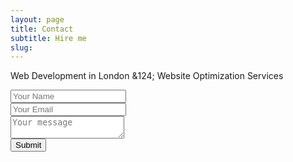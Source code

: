 ```yaml
---
layout: page
title: Contact
subtitle: Hire me
slug: 
---
```

<p>Web Development in London &124; Website Optimization Services
<form role="form" id="contactForm" method="POST">
<div class="form-group">
    <input type="text" name="name" placeholder="Your Name">
</div>
<div class="form-group">
    <input type="email" name="_replyto" placeholder="Your Email">
</div>
<div class="form-group">
    <textarea name="message" placeholder="Your message" placeholder="Your Message"></textarea>
</div>
    <button type="submit" value="Send" class = "btn btn-default">Submit</button>
    <input type="text" name="_gotcha" style="display:none" />
    <input type="hidden" name="_next" value="//newaspectmedia.com" />
</form>

        